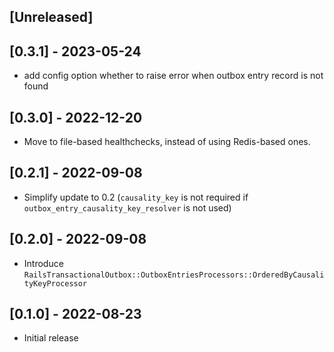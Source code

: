 ## [Unreleased]

## [0.3.1] - 2023-05-24

- add config option whether to raise error when outbox entry record is not found

## [0.3.0] - 2022-12-20

- Move to file-based healthchecks, instead of using Redis-based ones.

## [0.2.1] - 2022-09-08

- Simplify update to 0.2 (`causality_key` is not required if `outbox_entry_causality_key_resolver` is not used)

## [0.2.0] - 2022-09-08

- Introduce `RailsTransactionalOutbox::OutboxEntriesProcessors::OrderedByCausalityKeyProcessor`

## [0.1.0] - 2022-08-23

- Initial release
